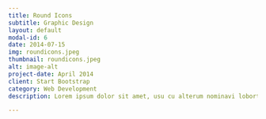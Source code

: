 ```yaml
---
title: Round Icons
subtitle: Graphic Design
layout: default
modal-id: 6
date: 2014-07-15
img: roundicons.jpeg
thumbnail: roundicons.jpeg
alt: image-alt
project-date: April 2014
client: Start Bootstrap
category: Web Development
description: Lorem ipsum dolor sit amet, usu cu alterum nominavi lobortis. At duo novum diceret. Tantas apeirian vix et, usu sanctus postulant inciderint ut, populo diceret necessitatibus in vim. Cu eum dicam feugiat noluisse.

---
```

